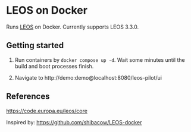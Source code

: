 # LEOS on Docker

Runs [LEOS](https://code.europa.eu/leos/core) on Docker. Currently supports LEOS 3.3.0.


## Getting started

1. Run containers by `docker compose up -d`. Wait some minutes until the build and boot processes finish.

2. Navigate to http://demo:demo@localhost:8080/leos-pilot/ui


## References

https://code.europa.eu/leos/core

Inspired by: https://github.com/shibacow/LEOS-docker
